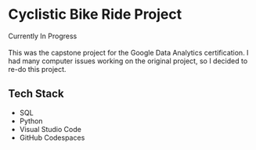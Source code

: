 # Cyclistic Bike Ride Project
Currently In Progress </br>  </br>
This was the capstone project for the Google Data Analytics certification. I had many computer issues working on the original project, so I decided to re-do this project.

## Tech Stack
<ul>
  <li>SQL</li>
  <li>Python</li>
  <li>Visual Studio Code</li>
  <li>GitHub Codespaces</li>
</ul>

